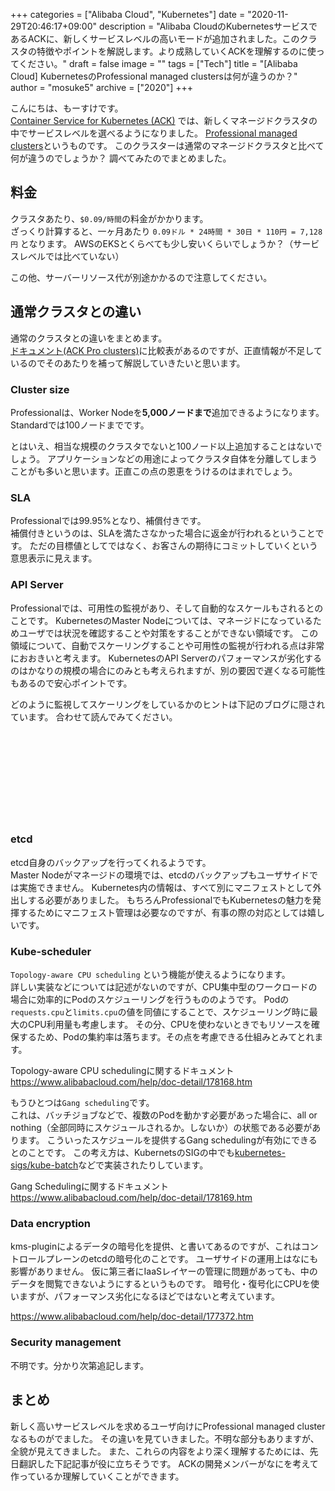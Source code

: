 +++
categories = ["Alibaba Cloud", "Kubernetes"]
date = "2020-11-29T20:46:17+09:00"
description = "Alibaba CloudのKubernetesサービスであるACKに、新しくサービスレベルの高いモードが追加されました。このクラスタの特徴やポイントを解説します。より成熟していくACKを理解するのに使ってください。"
draft = false
image = ""
tags = ["Tech"]
title = "[Alibaba Cloud] KubernetesのProfessional managed clustersは何が違うのか？"
author = "mosuke5"
archive = ["2020"]
+++

こんにちは、もーすけです。  
[Container Service for Kubernetes (ACK)](https://www.alibabacloud.com/product/kubernetes) では、新しくマネージドクラスタの中でサービスレベルを選べるようになりました。
[Professional managed clusters](https://www.alibabacloud.com/help/doc-detail/173290.htm)というものです。
このクラスターは通常のマネージドクラスタと比べて何が違うのでしょうか？
調べてみたのでまとめました。
<!--more-->

## 料金
クラスタあたり、`$0.09/時間`の料金がかかります。  
ざっくり計算すると、一ヶ月あたり `0.09ドル * 24時間 * 30日 * 110円 = 7,128円` となります。
AWSのEKSとくらべても少し安いくらいでしょうか？（サービスレベルでは比べていない）

この他、サーバーリソース代が別途かかるので注意してください。

## 通常クラスタとの違い
通常のクラスタとの違いをまとめます。  
[ドキュメント(ACK Pro clusters)](https://www.alibabacloud.com/help/doc-detail/173290.htm)に比較表があるのですが、正直情報が不足しているのでそのあたりを補って解説していきたいと思います。

### Cluster size
Professionalは、Worker Nodeを**5,000ノードまで**追加できるようになります。  
Standardでは100ノードまでです。

とはいえ、相当な規模のクラスタでないと100ノード以上追加することはないでしょう。
アプリケーションなどの用途によってクラスタ自体を分離してしまうことがも多いと思います。正直この点の恩恵をうけるのはまれでしょう。

### SLA
Professionalでは99.95%となり、補償付きです。  
補償付きというのは、SLAを満たさなかった場合に返金が行われるということです。
ただの目標値としてではなく、お客さんの期待にコミットしていくという意思表示に見えます。

### API Server
Professionalでは、可用性の監視があり、そして自動的なスケールもされるとのことです。
KubernetesのMaster Nodeについては、マネージドになっているためユーザでは状況を確認することや対策をすることができない領域です。
この領域について、自動でスケーリングすることや可用性の監視が行われる点は非常におおきいと考えます。
KubernetesのAPI Serverのパフォーマンスが劣化するのはかなりの規模の場合にのみとも考えられますが、別の要因で遅くなる可能性もあるので安心ポイントです。

どのように監視してスケーリングをしているかのヒントは下記のブログに隠されています。
合わせて読んでみてください。
<div class="iframely-embed"><div class="iframely-responsive" style="height: 140px; padding-bottom: 0;"><a href="https://blog.mosuke.tech/entry/2020/11/17/how-to-manage-lots-of-k8s/" data-iframely-url="//cdn.iframe.ly/vJTSNCL"></a></div></div><script async src="//cdn.iframe.ly/embed.js" charset="utf-8"></script>

### etcd
etcd自身のバックアップを行ってくれるようです。  
Master Nodeがマネージドの環境では、etcdのバックアップもユーザサイドでは実施できません。
Kubernetes内の情報は、すべて別にマニフェストとして外出しする必要がありました。
もちろんProfessionalでもKubernetesの魅力を発揮するためにマニフェスト管理は必要なのですが、有事の際の対応としては嬉しいです。

### Kube-scheduler
`Topology-aware CPU scheduling` という機能が使えるようになります。  
詳しい実装などについては記述がないのですが、CPU集中型のワークロードの場合に効率的にPodのスケジューリングを行うもののようです。
Podの`requests.cpu`と`limits.cpu`の値を同値にすることで、スケジューリング時に最大のCPU利用量も考慮します。
その分、CPUを使わないときでもリソースを確保するため、Podの集約率は落ちます。その点を考慮できる仕組みとみてとれます。

Topology-aware CPU schedulingに関するドキュメント  
https://www.alibabacloud.com/help/doc-detail/178168.htm

もうひとつは`Gang scheduling`です。  
これは、バッチジョブなどで、複数のPodを動かす必要があった場合に、all or nothing（全部同時にスケジュールされるか。しないか）の状態である必要があります。
こういったスケジュールを提供するGang schedulingが有効にできるとのことです。
この考え方は、KubernetsのSIGの中でも[kubernetes-sigs/kube-batch](https://github.com/kubernetes-sigs/kube-batch)などで実装されたりしています。

Gang Schedulingに関するドキュメント  
https://www.alibabacloud.com/help/doc-detail/178169.htm

### Data encryption
kms-pluginによるデータの暗号化を提供、と書いてあるのですが、これはコントロールプレーンのetcdの暗号化のことです。
ユーザサイドの運用上はなにも影響がありません。
仮に第三者にIaaSレイヤーの管理に問題があっても、中のデータを閲覧できないようにするというものです。
暗号化・復号化にCPUを使いますが、パフォーマンス劣化になるほどではないと考えています。

https://www.alibabacloud.com/help/doc-detail/177372.htm

### Security management
不明です。分かり次第追記します。

## まとめ
新しく高いサービスレベルを求めるユーザ向けにProfessional managed clusterなるものがでました。
その違いを見ていきました。不明な部分もありますが、全貌が見えてきました。
また、これらの内容をより深く理解するためには、先日翻訳した下記記事が役に立ちそうです。
ACKの開発メンバーがなにを考えて作っているか理解していくことができます。

<div class="iframely-embed"><div class="iframely-responsive" style="height: 140px; padding-bottom: 0;"><a href="https://blog.mosuke.tech/entry/2020/11/17/how-to-manage-lots-of-k8s/" data-iframely-url="//cdn.iframe.ly/vJTSNCL"></a></div></div><script async src="//cdn.iframe.ly/embed.js" charset="utf-8"></script>